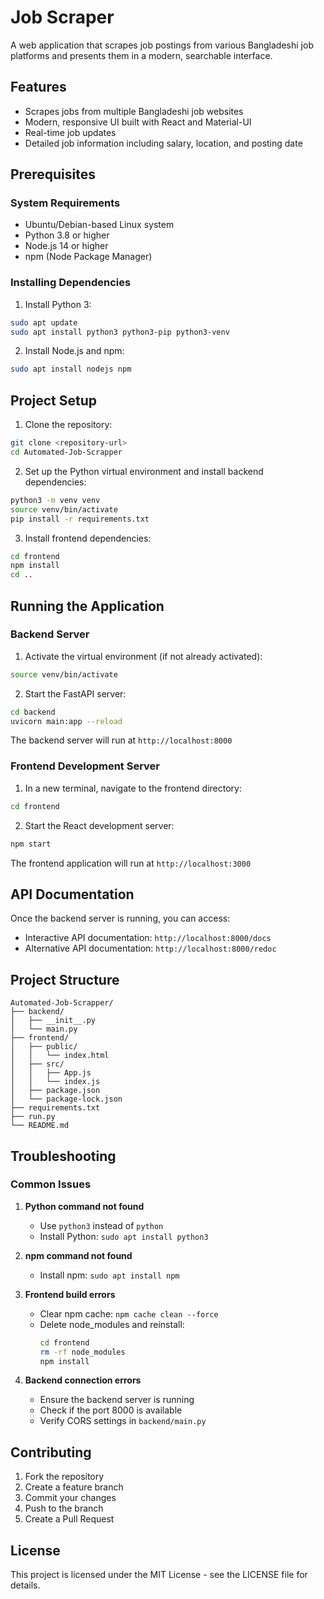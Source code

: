 # Job Scraper

A web application that scrapes job postings from various Bangladeshi job platforms and presents them in a modern, searchable interface.

## Features

- Scrapes jobs from multiple Bangladeshi job websites
- Modern, responsive UI built with React and Material-UI
- Real-time job updates
- Detailed job information including salary, location, and posting date

## Prerequisites

### System Requirements
- Ubuntu/Debian-based Linux system
- Python 3.8 or higher
- Node.js 14 or higher
- npm (Node Package Manager)

### Installing Dependencies

1. Install Python 3:
```bash
sudo apt update
sudo apt install python3 python3-pip python3-venv
```

2. Install Node.js and npm:
```bash
sudo apt install nodejs npm
```

## Project Setup

1. Clone the repository:
```bash
git clone <repository-url>
cd Automated-Job-Scrapper
```

2. Set up the Python virtual environment and install backend dependencies:
```bash
python3 -m venv venv
source venv/bin/activate
pip install -r requirements.txt
```

3. Install frontend dependencies:
```bash
cd frontend
npm install
cd ..
```

## Running the Application

### Backend Server

1. Activate the virtual environment (if not already activated):
```bash
source venv/bin/activate
```

2. Start the FastAPI server:
```bash
cd backend
uvicorn main:app --reload
```
The backend server will run at `http://localhost:8000`

### Frontend Development Server

1. In a new terminal, navigate to the frontend directory:
```bash
cd frontend
```

2. Start the React development server:
```bash
npm start
```
The frontend application will run at `http://localhost:3000`

## API Documentation

Once the backend server is running, you can access:
- Interactive API documentation: `http://localhost:8000/docs`
- Alternative API documentation: `http://localhost:8000/redoc`

## Project Structure

```
Automated-Job-Scrapper/
├── backend/
│   ├── __init__.py
│   └── main.py
├── frontend/
│   ├── public/
│   │   └── index.html
│   ├── src/
│   │   ├── App.js
│   │   └── index.js
│   ├── package.json
│   └── package-lock.json
├── requirements.txt
├── run.py
└── README.md
```

## Troubleshooting

### Common Issues

1. **Python command not found**
   - Use `python3` instead of `python`
   - Install Python: `sudo apt install python3`

2. **npm command not found**
   - Install npm: `sudo apt install npm`

3. **Frontend build errors**
   - Clear npm cache: `npm cache clean --force`
   - Delete node_modules and reinstall:
     ```bash
     cd frontend
     rm -rf node_modules
     npm install
     ```

4. **Backend connection errors**
   - Ensure the backend server is running
   - Check if the port 8000 is available
   - Verify CORS settings in `backend/main.py`

## Contributing

1. Fork the repository
2. Create a feature branch
3. Commit your changes
4. Push to the branch
5. Create a Pull Request

## License

This project is licensed under the MIT License - see the LICENSE file for details.
